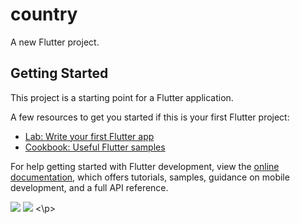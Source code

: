 # country

A new Flutter project.

## Getting Started

This project is a starting point for a Flutter application.

A few resources to get you started if this is your first Flutter project:

- [Lab: Write your first Flutter app](https://docs.flutter.dev/get-started/codelab)
- [Cookbook: Useful Flutter samples](https://docs.flutter.dev/cookbook)

For help getting started with Flutter development, view the
[online documentation](https://docs.flutter.dev/), which offers tutorials,
samples, guidance on mobile development, and a full API reference.

<p>
<img src="https://user-images.githubusercontent.com/114207841/211143685-fde555f7-5cf2-49d6-803b-95125d4d3851.png">
<img src="https://user-images.githubusercontent.com/114207841/211143771-d51fccf1-006a-4681-9733-eccb1a4524ab.png">
<\p>
